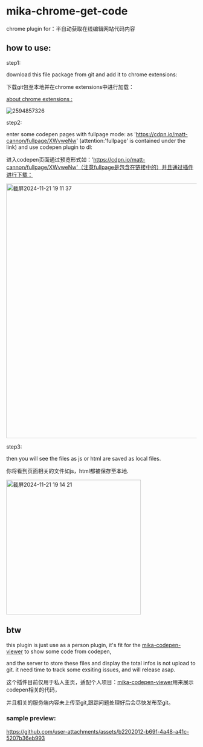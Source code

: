 # mika-chrome-get-code
chrome plugin for：半自动获取在线编辑网站代码内容

## how to use:
step1:

download this file package from git and add it to chrome extensions:

下载git包至本地并在chrome extensions中进行加载：

<a href='https://developer.chrome.com/docs/extensions/get-started/tutorial/hello-world'>about chrome extensions :</a>

![2594857326](https://github.com/user-attachments/assets/f57574be-a38b-4cd9-96af-2d25a497c606)

step2:

enter some codepen pages with fullpage mode: as 'https://cdpn.io/matt-cannon/fullpage/XWvweNw' (attention:'fullpage' is contained under the link) and use codepen plugin to dl:

进入codepen页面通过预览形式如：'https://cdpn.io/matt-cannon/fullpage/XWvweNw'（注意fullpage是包含在链接中的）并且通过插件进行下载：

<img width="673" alt="截屏2024-11-21 19 11 37" src="https://github.com/user-attachments/assets/fdf6e721-2500-4158-be56-1972427a13be">

step3:

then you will see the files as js or html are saved as local files.

你将看到页面相关的文件如js，html都被保存至本地.

<img width="356" alt="截屏2024-11-21 19 14 21" src="https://github.com/user-attachments/assets/72b03648-cf07-4a07-b8bb-587c104e7db9">

## btw

this plugin is just use as a person plugin, it's fit for the <a href='https://github.com/DarylLi/mika-codepen-viewer'>mika-codepen-viewer</a> to show some code from codepen,

and the server to store these files and display the total infos is not upload to git. it need time to track some exsiting issues, and will release asap.

这个插件目前仅用于私人主页，适配个人项目：<a href='https://github.com/DarylLi/mika-codepen-viewer'>mika-codepen-viewer</a>用来展示codepen相关的代码，

并且相关的服务端内容未上传至git,跟踪问题处理好后会尽快发布至git。


### sample preview:

https://github.com/user-attachments/assets/b2202012-b69f-4a48-a41c-5207b36eb993




